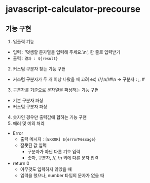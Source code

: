 # javascript-calculator-precourse

## 기능 구현
1. 입출력 기능
  - 입력 : '덧셈할 문자열을 입력해 주세요.\n', 한 줄로 입력받기
  - 출력 : `결과 : ${result}`
2. 커스텀 구분자 찾는 기능 구현
  - 커스텀 구분자가 두 개 이상 나왔을 때 고려 ex) //;\n//#\n -> 구분자 : ;, #
3. 구분자를 기준으로 문자열을 파싱하는 기능 구현
  - 기본 구분자 파싱
  - 커스텀 구분자 파싱
4. 숫자인 경우만 출력값에 합하는 기능 구현
5. 에러 및 예외 처리
  - Error
    - 출력 메시지 : `[ERROR] ${errorMessage}`
    - 잘못된 값 입력
      - 구분자가 아닌 다른 기호 입력
      - 숫자, 구분자, //, \n 외에 다른 문자 입력
  - return 0
    - 아무것도 입력하지 않았을 때
    - 입력을 했으나, number 타입의 문자가 없을 때